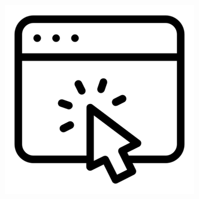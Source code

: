[![TsaiRongFu.github.io](https://github.com/TsaiRongFu/TsaiRongFu.github.io/blob/main/Click.png)](https://tsairongfu.github.io/)